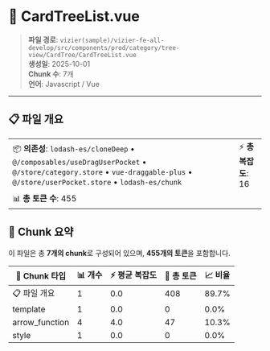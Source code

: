 # 📄 CardTreeList.vue

> **파일 경로**: `vizier(sample)/vizier-fe-all-develop/src/components/prod/category/tree-view/CardTree/CardTreeList.vue`  
> **생성일**: 2025-10-01  
> **Chunk 수**: 7개  
> **언어**: Javascript / Vue
---





## 📋 파일 개요

| | |
|--|--|
| 📦 **의존성**: `lodash-es/cloneDeep` • `@/composables/useDragUserPocket` • `@/store/category.store` • `vue-draggable-plus` • `@/store/userPocket.store` • `lodash-es/chunk` | ⚡ **총 복잡도**: 16 |
| 📊 **총 토큰 수**: 455 |  |






## 🧩 Chunk 요약

이 파일은 총 **7개의 chunk**로 구성되어 있으며, **455개의 토큰**을 포함합니다.

| 🧩 Chunk 타입 | 📊 개수 | ⚡ 평균 복잡도 | 📝 총 토큰 | 📈 비율 |
|---------------|--------|-------------|----------|--------|
| 📋 파일 개요 | 1 | 0.0 | 408 | 89.7% |
| template | 1 | 0.0 | 0 | 0.0% |
| arrow_function | 4 | 4.0 | 47 | 10.3% |
| style | 1 | 0.0 | 0 | 0.0% |

